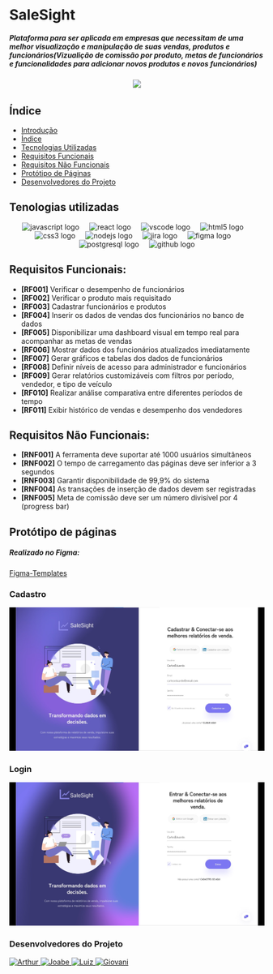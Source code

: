 # SaleSight

##### Plataforma para ser aplicada em empresas que necessitam de uma melhor visualização e manipulação de suas vendas, produtos e funcionários(Vizualição de comissão por produto, metas de funcionários e funcionalidades para adicionar novos produtos e novos funcionários)

<p align="center"><img src="http://img.shields.io/static/v1?label=STATUS&message=EM%20DESENVOLVIMENTO&color=GREEN&style=for-the-badge"/></p>

## Índice
* [Introdução](#SaleSight)
* [Índice](#Índice)
* [Tecnologias Utilizadas](#tecnologias-utilizadas)
* [Requisitos Funcionais](#requisitos-funcionais)
* [Requisitos Não Funcionais](#requisitos-não-funcionais)
* [Protótipo de Páginas](#protótipo-de-páginas)
* [Desenvolvedores do Projeto](#desenvolvedores-do-projeto)

## Tenologias utilizadas
<div align="center">
  <img src="https://cdn.jsdelivr.net/gh/devicons/devicon/icons/javascript/javascript-original.svg" height="40" alt="javascript logo"  />
  <img width="12" />
  <img src="https://cdn.jsdelivr.net/gh/devicons/devicon/icons/react/react-original.svg" height="40" alt="react logo"  />
  <img width="12" />
  <img src="https://cdn.jsdelivr.net/gh/devicons/devicon/icons/vscode/vscode-original.svg" height="40" alt="vscode logo"  />
  <img width="12" />
  <img src="https://cdn.jsdelivr.net/gh/devicons/devicon/icons/html5/html5-original.svg" height="40" alt="html5 logo"  />
  <img width="12" />
  <img src="https://cdn.jsdelivr.net/gh/devicons/devicon/icons/css3/css3-original.svg" height="40" alt="css3 logo"  />
  <img width="12" />
  <img src="https://cdn.jsdelivr.net/gh/devicons/devicon/icons/nodejs/nodejs-original.svg" height="40" alt="nodejs logo"  />
  <img width="12" />
  <img src="https://cdn.jsdelivr.net/gh/devicons/devicon/icons/jira/jira-original.svg" height="40" alt="jira logo"  />
  <img width="12" />
  <img src="https://cdn.jsdelivr.net/gh/devicons/devicon/icons/figma/figma-original.svg" height="40" alt="figma logo"  />
  <img width="12" />
  <img src="https://cdn.jsdelivr.net/gh/devicons/devicon/icons/postgresql/postgresql-original.svg" height="40" alt="postgresql logo"  />
  <img width="12" />
  <img src="https://cdn.jsdelivr.net/gh/devicons/devicon/icons/github/github-original.svg" height="40" alt="github logo"  />
</div>


## Requisitos Funcionais:

  <ul>
    <li><strong>[RF001]</strong> Verificar o desempenho de funcionários</li>
    <li><strong>[RF002]</strong> Verificar o produto mais requisitado</li>
    <li><strong>[RF003]</strong> Cadastrar funcionários e produtos</li>
    <li><strong>[RF004]</strong> Inserir os dados de vendas dos funcionários no banco de dados</li>
    <li><strong>[RF005]</strong> Disponibilizar uma dashboard visual em tempo real para acompanhar as metas de vendas</li>
    <li><strong>[RF006]</strong> Mostrar dados dos funcionários atualizados imediatamente</li>
    <li><strong>[RF007]</strong> Gerar gráficos e tabelas dos dados de funcionários</li>
    <li><strong>[RF008]</strong> Definir níveis de acesso para administrador e funcionários</li>
    <li><strong>[RF009]</strong> Gerar relatórios customizáveis com filtros por período, vendedor, e tipo de veículo</li>
    <li><strong>[RF010]</strong> Realizar análise comparativa entre diferentes períodos de tempo</li>
    <li><strong>[RF011]</strong> Exibir histórico de vendas e desempenho dos vendedores</li>
  </ul>
  
## Requisitos Não Funcionais:

<ul>
    <li><strong>[RNF001]</strong> A ferramenta deve suportar até 1000 usuários simultâneos</li>
    <li><strong>[RNF002]</strong> O tempo de carregamento das páginas deve ser inferior a 3 segundos</li>
    <li><strong>[RNF003]</strong> Garantir disponibilidade de 99,9% do sistema</li>
    <li><strong>[RNF004]</strong> As transações de inserção de dados devem ser registradas</li>
    <li><strong>[RNF005]</strong> Meta de comissão deve ser um número divisível por 4 (progress bar)</li>
  
</ul>

## Protótipo de páginas

##### Realizado no Figma:

 [Figma-Templates](https://www.figma.com/design/D3nMK9UnZpaAejK6rxgtfW/Login_Sign-up-Templates-(Desktop)-(Community)?node-id=0-1&t=vSZAtuAhFl2IExx9-1)
  
### Cadastro

<img src="imagens/Cadastrar.jpg" alt="imagemCadastrar" style="width:700px">

### Login
<img src="imagens/Entrar.jpg" alt="imagementrar" style="width:700px">
  
### Desenvolvedores do Projeto

<div align="left" >

<a href="https://github.com/arthurvp1" target="_blank">
    <img width="115" src="https://avatars.githubusercontent.com/u/162986888?s=400&u=e822d060bce33f697aa40efb2bf9a606088cafcf&v=4" alt="Arthur">
</a>
<a href="https://github.com/JoabeSCosta" target="_blank">
    <img width="115" src="https://avatars.githubusercontent.com/u/165953439?v=4" alt="Joabe">
</a>
<a href="https://github.com/LuizFli" target="_blank">
    <img width="115" src="https://avatars.githubusercontent.com/u/166057870?v=4" alt="Luiz">
</a>
<a href="https://github.com/GigioRazzante" target="_blank">
    <img width="115" src="https://avatars.githubusercontent.com/u/166645555?v=4" alt="Giovani">
  
</div>

